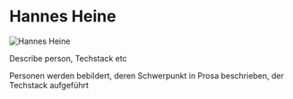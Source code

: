 # Hannes Heine

![Hannes Heine](~@images/portrait/hannes-heine.jpg)


Describe person, Techstack etc

Personen werden bebildert, deren Schwerpunkt in Prosa beschrieben, der Techstack aufgeführt